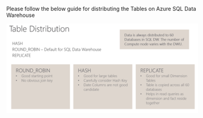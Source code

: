 Please follow the below guide for distributing the Tables on Azure SQL Data Warehouse


![Table Distribution](images/tabledistribution.png)
